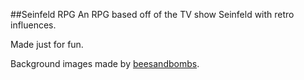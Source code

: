 ##Seinfeld RPG
An RPG based off of the TV show Seinfeld with retro influences.

Made just for fun.

Background images made by [beesandbombs](https://beesandbombs.tumblr.com/).
